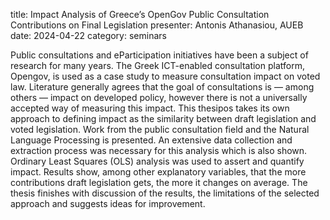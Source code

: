 title: Impact Analysis of Greece’s OpenGov Public Consultation Contributions on Final Legislation
presenter: Antonis Athanasiou, AUEB
date: 2024-04-22
category: seminars

Public consultations and eParticipation initiatives have been a subject of research
for many years. The Greek ICT-enabled consultation platform, Opengov, is used
as a case study to measure consultation impact on voted law. Literature generally
agrees that the goal of consultations is — among others — impact on developed
policy, however there is not a universally accepted way of measuring this impact.
This thesipos takes its own approach to defining impact as the similarity between
draft legislation and voted legislation. Work from the public consultation field and
the Natural Language Processing is presented. An extensive data collection and
extraction process was necessary for this analysis which is also shown. Ordinary
Least Squares (OLS) analysis was used to assert and quantify impact. Results show,
among other explanatory variables, that the more contributions draft legislation gets,
the more it changes on average. The thesis finishes with discussion of the results,
the limitations of the selected approach and suggests ideas for improvement.
